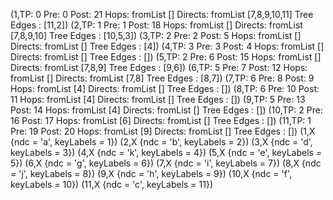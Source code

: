 (1,TP: 0 Pre: 0 Post:  21 Hops: fromList [] Directs:  fromList [7,8,9,10,11] Tree Edges : [11,2])
(2,TP: 1 Pre: 1 Post:  18 Hops: fromList [] Directs:  fromList [7,8,9,10] Tree Edges : [10,5,3])
(3,TP: 2 Pre: 2 Post:  5 Hops: fromList [] Directs:  fromList [] Tree Edges : [4])
(4,TP: 3 Pre: 3 Post:  4 Hops: fromList [] Directs:  fromList [] Tree Edges : [])
(5,TP: 2 Pre: 6 Post:  15 Hops: fromList [] Directs:  fromList [7,8,9] Tree Edges : [9,6])
(6,TP: 5 Pre: 7 Post:  12 Hops: fromList [] Directs:  fromList [7,8] Tree Edges : [8,7])
(7,TP: 6 Pre: 8 Post:  9 Hops: fromList [4] Directs:  fromList [] Tree Edges : [])
(8,TP: 6 Pre: 10 Post:  11 Hops: fromList [4] Directs:  fromList [] Tree Edges : [])
(9,TP: 5 Pre: 13 Post:  14 Hops: fromList [4] Directs:  fromList [] Tree Edges : [])
(10,TP: 2 Pre: 16 Post:  17 Hops: fromList [6] Directs:  fromList [] Tree Edges : [])
(11,TP: 1 Pre: 19 Post:  20 Hops: fromList [9] Directs:  fromList [] Tree Edges : [])
(1,X {ndc = 'a', keyLabels = 1})
(2,X {ndc = 'b', keyLabels = 2})
(3,X {ndc = 'd', keyLabels = 3})
(4,X {ndc = 'k', keyLabels = 4})
(5,X {ndc = 'e', keyLabels = 5})
(6,X {ndc = 'g', keyLabels = 6})
(7,X {ndc = 'i', keyLabels = 7})
(8,X {ndc = 'j', keyLabels = 8})
(9,X {ndc = 'h', keyLabels = 9})
(10,X {ndc = 'f', keyLabels = 10})
(11,X {ndc = 'c', keyLabels = 11})